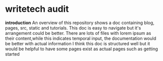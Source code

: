 # writetech audit 
**introduction**
An overview of this repository shows a doc containing blog, pages, src, static and tutorials. This doc is easy to navigate but it's arrangement could be better. There are lots of files with lorem ipsum as their content,while this indicates temporal input, the documentation would be better with actual information
I think this doc is structured well but it would be helpful to have some pages exist as actual pages such as getting started
